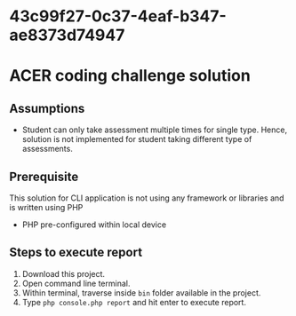 # 43c99f27-0c37-4eaf-b347-ae8373d74947

# ACER coding challenge solution

## Assumptions
* Student can only take assessment multiple times for single type. Hence, solution is not implemented for student taking different type of assessments.

## Prerequisite
This solution for CLI application is not using any framework or libraries and is written using PHP

* PHP pre-configured within local device

## Steps to execute report
1. Download this project.
2. Open command line terminal.
3. Within terminal, traverse inside `bin` folder available in the project.
4. Type `php console.php report` and hit enter to execute report. 